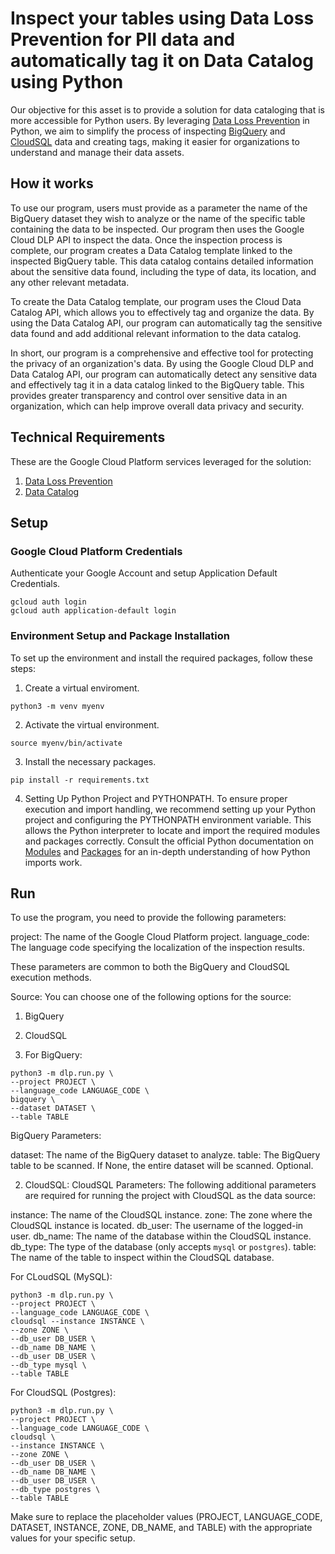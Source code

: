 # Inspect your tables using Data Loss Prevention for PII data and automatically tag it on Data Catalog using Python #

Our objective for this asset is to provide a solution for data cataloging that is more accessible for Python users. By leveraging [Data Loss Prevention](https://cloud.google.com/dlp) in Python, we aim to simplify the process of inspecting [BigQuery](https://cloud.google.com/bigquery) and [CloudSQL](https://cloud.google.com/sql) data and creating tags, making it easier for organizations to understand and manage their data assets.

## How it works ##

To use our program, users must provide as a parameter the name of the BigQuery dataset they wish to analyze or the name of the specific table containing the data to be inspected. Our program then uses the Google Cloud DLP API to inspect the data. Once the inspection process is complete, our program creates a Data Catalog template linked to the inspected BigQuery table. This data catalog contains detailed information about the sensitive data found, including the type of data, its location, and any other relevant metadata.

To create the Data Catalog template, our program uses the Cloud Data Catalog API, which allows you to effectively tag and organize the data. By using the Data Catalog API, our program can automatically tag the sensitive data found and add additional relevant information to the data catalog.

In short, our program is a comprehensive and effective tool for protecting the privacy of an organization's data. By using the Google Cloud DLP and Data Catalog API, our program can automatically detect any sensitive data and effectively tag it in a data catalog linked to the BigQuery table. This provides greater transparency and control over sensitive data in an organization, which can help improve overall data privacy and security.

## Technical Requirements ##
These are the Google Cloud Platform services leveraged for the solution:

1. <a href= "https://cloud.google.com/dlp?hl=es-419"> Data Loss Prevention</a>
2. <a href= "https://cloud.google.com/products?hl=es-419"> Data Catalog</a>

## Setup ##
### Google Cloud Platform Credentials
Authenticate your Google Account and setup Application Default Credentials.

```
gcloud auth login
gcloud auth application-default login
```
### Environment Setup and Package Installation
To set up the environment and install the required packages, follow these steps:

1. Create a virtual enviroment.

```
python3 -m venv myenv
```
2. Activate the virtual environment.

```
source myenv/bin/activate
```
3. Install the necessary packages.

```
pip install -r requirements.txt
```
4. Setting Up Python Project and PYTHONPATH.
To ensure proper execution and import handling, we recommend setting up your Python project and configuring the PYTHONPATH environment variable. This allows the Python interpreter to locate and import the required modules and packages correctly.
Consult the official Python documentation on <a href= "https://docs.python.org/3/tutorial/modules.html"> Modules</a> and <a href="https://docs.python.org/3/tutorial/modules.html#packages"> Packages</a> for an in-depth understanding of how Python imports work.

## Run
To use the program, you need to provide the following parameters:

project: The name of the Google Cloud Platform project.
language_code: The language code specifying the localization of the inspection results.

These parameters are common to both the BigQuery and CloudSQL execution methods.

Source:
You can choose one of the following options for the source:
1. BigQuery
2. CloudSQL

1. For BigQuery:
```
python3 -m dlp.run.py \
--project PROJECT \
--language_code LANGUAGE_CODE \
bigquery \
--dataset DATASET \
--table TABLE
```
BigQuery Parameters:

dataset: The name of the BigQuery dataset to analyze.
table: The BigQuery table to be scanned. If None, the entire dataset will be scanned. Optional.

2. CloudSQL:
CloudSQL Parameters:
The following additional parameters are required for running the project with CloudSQL as the data source:

instance: The name of the CloudSQL instance.
zone: The zone where the CloudSQL instance is located.
db_user: The username of the logged-in user.
db_name: The name of the database within the CloudSQL instance.
db_type: The type of the database (only accepts `mysql` or `postgres`).
table: The name of the table to inspect within the CloudSQL database.


For CLoudSQL (MySQL):

```
python3 -m dlp.run.py \
--project PROJECT \
--language_code LANGUAGE_CODE \
cloudsql --instance INSTANCE \
--zone ZONE \
--db_user DB_USER \
--db_name DB_NAME \
--db_user DB_USER \
--db_type mysql \
--table TABLE
```
For CloudSQL (Postgres):

```
python3 -m dlp.run.py \
--project PROJECT \
--language_code LANGUAGE_CODE \
cloudsql \
--instance INSTANCE \ 
--zone ZONE \
--db_user DB_USER \
--db_name DB_NAME \
--db_user DB_USER \
--db_type postgres \
--table TABLE
```

Make sure to replace the placeholder values (PROJECT, LANGUAGE_CODE, DATASET, INSTANCE, ZONE, DB_NAME, and TABLE) with the appropriate values for your specific setup.
